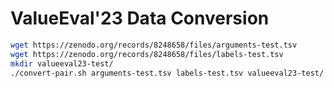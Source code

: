 # ValueEval'23 Data Conversion

```bash
wget https://zenodo.org/records/8248658/files/arguments-test.tsv
wget https://zenodo.org/records/8248658/files/labels-test.tsv
mkdir valueeval23-test/
./convert-pair.sh arguments-test.tsv labels-test.tsv valueeval23-test/
```
